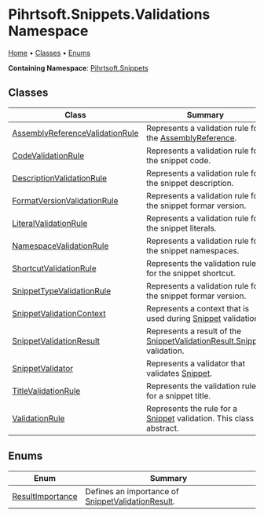 <a name="_top"></a>

# Pihrtsoft\.Snippets\.Validations Namespace

[Home](../../../README.md#_top) &#x2022; [Classes](#classes) &#x2022; [Enums](#enums)

**Containing Namespace**: [Pihrtsoft.Snippets](../README.md#_top)

## Classes

| Class | Summary |
| ----- | ------- |
| [AssemblyReferenceValidationRule](AssemblyReferenceValidationRule/README.md#_top) | Represents a validation rule for the [AssemblyReference](../AssemblyReference/README.md#_top)\. |
| [CodeValidationRule](CodeValidationRule/README.md#_top) | Represents a validation rule for the snippet code\. |
| [DescriptionValidationRule](DescriptionValidationRule/README.md#_top) | Represents a validation rule for the snippet description\. |
| [FormatVersionValidationRule](FormatVersionValidationRule/README.md#_top) | Represents a validation rule for the snippet formar version\. |
| [LiteralValidationRule](LiteralValidationRule/README.md#_top) | Represents a validation rule for the snippet literals\. |
| [NamespaceValidationRule](NamespaceValidationRule/README.md#_top) | Represents a validation rule for the snippet namespaces\. |
| [ShortcutValidationRule](ShortcutValidationRule/README.md#_top) | Represents the validation rule for the snippet shortcut\. |
| [SnippetTypeValidationRule](SnippetTypeValidationRule/README.md#_top) | Represents a validation rule for the snippet formar version\. |
| [SnippetValidationContext](SnippetValidationContext/README.md#_top) | Represents a context that is used during [Snippet](../Snippet/README.md#_top) validation\. |
| [SnippetValidationResult](SnippetValidationResult/README.md#_top) | Represents a result of the [SnippetValidationResult.Snippet](SnippetValidationResult/Snippet/README.md#_top) validation\. |
| [SnippetValidator](SnippetValidator/README.md#_top) | Represents a validator that validates [Snippet](../Snippet/README.md#_top)\. |
| [TitleValidationRule](TitleValidationRule/README.md#_top) | Represents the validation rule for a snippet title\. |
| [ValidationRule](ValidationRule/README.md#_top) | Represents the rule for a [Snippet](../Snippet/README.md#_top) validation\. This class is abstract\. |

## Enums

| Enum | Summary |
| ---- | ------- |
| [ResultImportance](ResultImportance/README.md#_top) | Defines an importance of [SnippetValidationResult](SnippetValidationResult/README.md#_top)\. |

